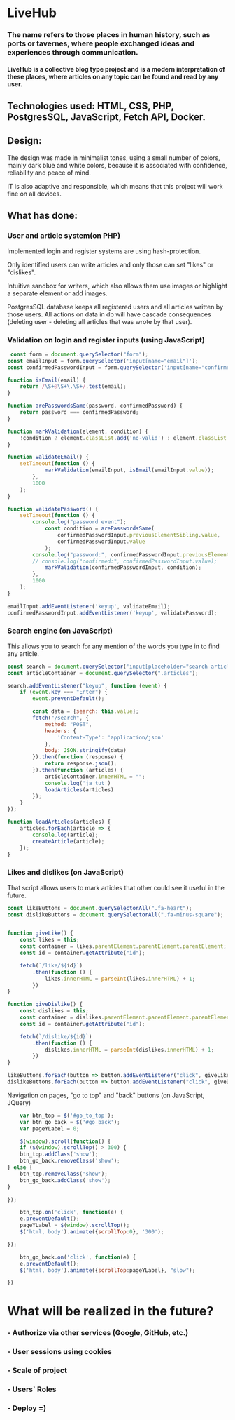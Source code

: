 # LiveHub

### The name refers to those places in human history, such as ports or tavernes, where people exchanged ideas and experiences through communication. 
#### LiveHub is a collective blog type project and is a modern interpretation of these places, where articles on any topic can be found and read by any user.

## Technologies used: HTML, CSS, PHP, PostgresSQL, JavaScript, Fetch API, Docker.

## Design:
The design was made in minimalist tones, using a small number of colors, mainly dark blue and white colors, because it is associated with confidence, reliability and peace of mind.

IT is also adaptive and responsible, which means that this project will work fine on all devices.


## What has done:
### User and article system(on PHP)

  Implemented login and register systems are using hash-protection.
  
  Only identified users can write articles and only those can set "likes" or "dislikes".
  
  Intuitive sandbox for writers, which also allows them use images or highlight a separate element or add images.
  
  PostgresSQL database keeps all registered users and all articles written by those users.
  All actions on data in db will have cascade consequences (deleting user - deleting all articles that was wrote by that user).
  
### Validation on login and register inputs (using JavaScript)
```js
 const form = document.querySelector("form");
const emailInput = form.querySelector('input[name="email"]');
const confirmedPasswordInput = form.querySelector('input[name="confirmedPassword"]');

function isEmail(email) {
    return /\S+@\S+\.\S+/.test(email);
}

function arePasswordsSame(password, confirmedPassword) {
    return password === confirmedPassword;
}

function markValidation(element, condition) {
    !condition ? element.classList.add('no-valid') : element.classList.remove('no-valid');
}

function validateEmail() {
    setTimeout(function () {
            markValidation(emailInput, isEmail(emailInput.value));
        },
        1000
    );
}

function validatePassword() {
    setTimeout(function () {
        console.log("password event");
            const condition = arePasswordsSame(
                confirmedPasswordInput.previousElementSibling.value,
                confirmedPasswordInput.value
            );
        console.log("password:", confirmedPasswordInput.previousElementSibling.value)
        // console.log("confirmed:", confirmedPasswordInput.value);
            markValidation(confirmedPasswordInput, condition);
        },
        1000
    );
}

emailInput.addEventListener('keyup', validateEmail);
confirmedPasswordInput.addEventListener('keyup', validatePassword);

```
 
### Search engine (on JavaScript)
This allows you to search for any mention of the words you type in to find any article.

```js
const search = document.querySelector('input[placeholder="search article"]');
const articleContainer = document.querySelector(".articles");

search.addEventListener("keyup", function (event) {
    if (event.key === "Enter") {
        event.preventDefault();

        const data = {search: this.value};
        fetch("/search", {
            method: "POST",
            headers: {
                'Content-Type': 'application/json'
            },
            body: JSON.stringify(data)
        }).then(function (response) {
            return response.json();
        }).then(function (articles) {
            articleContainer.innerHTML = "";
            console.log('ja tut')
            loadArticles(articles)
        });
    }
});

function loadArticles(articles) {
    articles.forEach(article => {
        console.log(article);
        createArticle(article);
    });
}
```
### Likes and dislikes (on JavaScript)
That script allows users to mark articles that other could see it useful in the future.
```js
const likeButtons = document.querySelectorAll(".fa-heart");
const dislikeButtons = document.querySelectorAll(".fa-minus-square");


function giveLike() {
    const likes = this;
    const container = likes.parentElement.parentElement.parentElement;
    const id = container.getAttribute("id");

    fetch(`/like/${id}`)
        .then(function () {
            likes.innerHTML = parseInt(likes.innerHTML) + 1;
        })
}

function giveDislike() {
    const dislikes = this;
    const container = dislikes.parentElement.parentElement.parentElement;
    const id = container.getAttribute("id");

    fetch(`/dislike/${id}`)
        .then(function () {
            dislikes.innerHTML = parseInt(dislikes.innerHTML) + 1;
        })
}

likeButtons.forEach(button => button.addEventListener("click", giveLike));
dislikeButtons.forEach(button => button.addEventListener("click", giveDislike));
```

Navigation on pages, "go to top" and "back" buttons (on JavaScript, JQuery)

```js
    var btn_top = $('#go_to_top');
    var btn_go_back = $('#go_back');
    var pageYLabel = 0;

    $(window).scroll(function() {
    if ($(window).scrollTop() > 300) {
    btn_top.addClass('show');
    btn_go_back.removeClass('show');
} else {
    btn_top.removeClass('show');
    btn_go_back.addClass('show');
}

});

    btn_top.on('click', function(e) {
    e.preventDefault();
    pageYLabel = $(window).scrollTop();
    $('html, body').animate({scrollTop:0}, '300');

});

    btn_go_back.on('click', function(e) {
    e.preventDefault();
    $('html, body').animate({scrollTop:pageYLabel}, "slow");

})
```


# What will be realized in the future?
### - Authorize via other services (Google, GitHub, etc.)
### - User sessions using cookies
### - Scale of project
### - Users` Roles
### - Deploy =)
